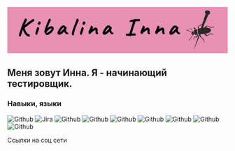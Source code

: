 [![Header](https://github.com/innakibalina/innakibalina/blob/master/assets/Новое%20изображение%20(1).jpg)](https://www.linkedin.com/in/inna-kibalina-54293026a/)

## Меня зовут Инна. Я - начинающий тестировщик.

### Навыки, языки

![Github](https://img.shields.io/badge/-Github-FFB6C1?style=for-the-badge&logo=Github)
![Jira](https://img.shields.io/badge/-Jira-DB7093?style=for-the-badge&logo=Jira&logoColor=FFB6C1)
![Github](https://img.shields.io/badge/-Github-FFB6C1?style=for-the-badge&logo=Github)
![Github](https://img.shields.io/badge/-Github-FFB6C1?style=for-the-badge&logo=Github)
![Github](https://img.shields.io/badge/-Github-FFB6C1?style=for-the-badge&logo=Github)
![Github](https://img.shields.io/badge/-Github-FFB6C1?style=for-the-badge&logo=Github)
![Github](https://img.shields.io/badge/-Github-FFB6C1?style=for-the-badge&logo=Github)
![Github](https://img.shields.io/badge/-Github-FFB6C1?style=for-the-badge&logo=Github)
![Github](https://img.shields.io/badge/-Github-FFB6C1?style=for-the-badge&logo=Github)

Ссылки на соц сети